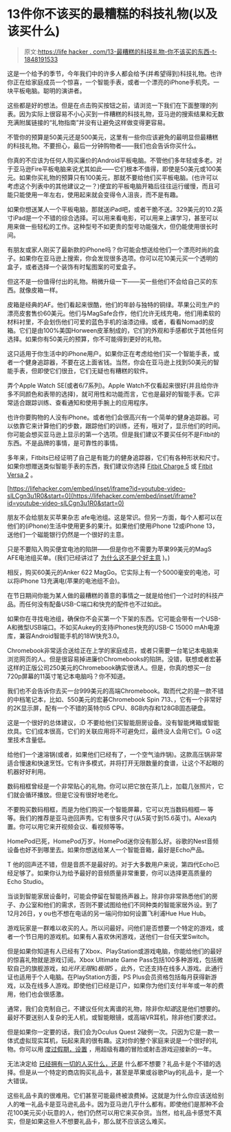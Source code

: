 # 13件你不该买的最糟糕的科技礼物(以及该买什么)

> 原文:[https://life hacker . com/13-最糟糕的科技礼物-你不该买的东西-t-1848191533](https://lifehacker.com/13-of-the-worst-tech-gifts-you-shouldnt-buy-and-what-t-1848191533)

这是一个给予的季节，今年我们中的许多人都会给予(并希望得到)科技礼物。也许你正在给家庭成员一个惊喜，一个智能手表，或者一个漂亮的iPhone手机壳。一块平板电脑。聪明的演讲者。

这些都是好的想法。但是在点击购买按钮之前，请浏览一下我们在下面整理的列表。因为实际上很容易不小心买到一件糟糕的科技礼物，亚马逊的搜索结果和无数充满附属链接的“礼物指南”并没有让避免这样做变得更容易。

不管你的预算是50美元还是500美元，这里有一些你应该避免的最明显但最糟糕的科技礼物。不要担心，最后一分钟购物者——我们也会告诉你买什么。

你真的不应该为任何人购买廉价的Android平板电脑。不管他们多年轻或多老。对于亚马逊Fire平板电脑来说尤其如此——它们根本不值得，即使是50美元或100美元。如果你买礼物的预算只有100美元，那就不要给他们买平板电脑。(也许可以考虑这个列表中的其他建议之一？)便宜的平板电脑开箱后往往运行缓慢，而且可能只能使用一年左右，使用起来就会变得令人沮丧，而不是有趣。

如果你想送某人一个平板电脑，那就送iPad吧，或者干脆不送。329美元的10.2英寸iPad是一个不错的综合选择。可以用来看电影，可以用来上课学习，甚至可以用来做一些轻松的工作。这种型号不如更贵的型号功能强大，但仍能使用很长时间。

有朋友或家人刚买了最新款的iPhone吗？你可能会想送给他们一个漂亮时尚的盒子。如果你在亚马逊上搜索，你会发现很多选项。你可以花10美元买一个透明的盒子，或者选择一个装饰有时髦图案的可爱盒子。

但这不是一份值得付出的礼物。稍微升级一下——买一些他们不会给自己买的东西。就像皮箱一样。

皮箱是经典的AF。他们看起来很酷，他们的年龄与独特的铜绿。苹果公司生产的漂亮皮套售价60美元。他们与MagSafe合作，他们允许无线充电，他们用柔软的材料衬里，不会划伤他们可爱的蓝色手机的油漆边缘。或者，看看Nomad的皮箱。它们是由100%美国Horween皮革制成的，它们的外观和手感都优于其他任何选择。如果你有50美元的预算，你不可能得到更好的礼物。

这只适用于你生活中的iPhone用户。如果你正在考虑给他们买一个智能手表，或者一个健身追踪器，不要在这上面省钱。当然，你会在亚马逊上找到50美元的智能手表，但即使它们很丑，它们无疑也有糟糕的软件。

弄个Apple Watch SE(或者6/7系列)。Apple Watch不仅看起来很好(并且给你许多不同颜色和表带的选择)，就可用性和功能而言，它也是最好的智能手表。它非常适合跟踪训练、查看通知和使用手腕上的应用程序。

也许你要购物的人没有iPhone。或者他们会很高兴有一个简单的健身追踪器。可以依靠它来计算他们的步数，跟踪他们的训练，还有，哦对了，显示他们的时间。你可能会想买亚马逊上显示的第一个选项。但是我们建议不要买任何不是Fitbit的东西。不是品牌的事情，是可靠性的事情。

多年来，Fitbits已经证明了自己是有能力的健身追踪器，它们有各种形状和尺寸。如果你想赠送类似智能手表的东西，我们建议你选择 [Fitbit Charge 5](https://www.amazon.com/Fitbit-Advanced-Management-Tracking-Included/dp/B09BXDZ9BD?asc_campaign=InlineText&asc_refurl=https://lifehacker.com/13-of-the-worst-tech-gifts-you-shouldnt-buy-and-what-t-1848191533&asc_source=&tag=kinjalifehackerlink-20) 或 [Fitbit Versa 2](https://www.amazon.com/Fitbit-Fitness-Smartwatch-Tracking-Included/dp/B07TVC2KLW?asc_campaign=InlineText&asc_refurl=https://lifehacker.com/13-of-the-worst-tech-gifts-you-shouldnt-buy-and-what-t-1848191533&asc_source=&tag=kinjalifehackerlink-20) 。

 [https://lifehacker.com/embed/inset/iframe?id=youtube-video-slLCgn3u1R0&start=0](https://lifehacker.com/embed/inset/iframe?id=youtube-video-slLCgn3u1R0&start=0) 

朋友不会给朋友买苹果杂志 afe电池组。这是常识。但另一方面，每个人都可以在他们的(iPhone)生活中使用更多的果汁。如果他们使用iPhone 12或iPhone 13，送他们一个磁能银行仍然是一个很好的主意。

只是不要陷入购买便宜电池的陷阱——但是你也不需要为苹果99美元的MagS AFE电池组买单。(我们已经讲过了 [为什么这不是个好主意](https://lifehacker.com/why-you-shouldnt-buy-apples-magsafe-battery-pack-for-ip-1847333662) )。)

相反，购买60美元的Anker 622 MagGo。它实际上有一个5000毫安的电池，可以将iPhone 13充满电(苹果的电池组不会)。

在节日期间你能为某人做的最糟糕的善意的事情之一就是给他们一个过时的科技产品。而任何没有配备USB-C端口和快充的配件也不过如此。

如果你在寻找电池组，确保你不会买第一个下架的东西。它可能会带有一个USB-A和微型USB端口。不如买Aukey的支持iPhones快充的USB-C 15000 mAh电源库，兼容Android智能手机的18W快充3.0。

Chromebook非常适合送给正在上学的家庭成员，或者只需要一台笔记本电脑来浏览网页的人。但是很容易掉进廉价Chromebooks的陷阱。没错，联想或者宏碁这样的正版公司250美元的Chromebook确实很诱人。但是，你真的想买一台720p屏幕的11英寸笔记本电脑吗？你不知道。

我们也不会告诉你去买一台999美元的高端Chromebook。取而代之的是一款不错的中档笔记本，比如、550美元的宏碁Chromebook Spin 713、，它有一个非常好的2K显示屏，配有一个不错的英特尔i5 CPU、8GB内存和128GB固态硬盘。

这是一个很好的总体建议，:D 不要给他们买智能厨房设备。没有智能烤箱或智能炊具。它们成本很高，它们的关联应用将不可避免烂，最终没人会用它们。G o这里技术含量低。

给他们一个速溶锅(或者，如果他们已经有了，一个空气油炸锅)。这款高压锅非常适合慢速和快速烹饪。它有许多模式，并将打开无限数量的食谱，让这个不起眼的机器好好利用。

数码相框曾经是一个非常贴心的礼物。你可以把它放在茶几上，加载几张照片，它们就会循环播放。但是它没有很好地老化。

不要购买数码相框，而是为他们购买一个智能屏幕，它可以充当数码相框— 等等。我们的推荐是亚马逊回声秀。它有很多尺寸(从5英寸到15.6英寸)。Alexa内置。你可以用它来开视频会议、看视频等等。

HomePod已死，HomePod万岁。HomePod迷你没有那么好。谷歌的Nest音频设备也好不到哪里去。如果你想送给某人一个智能音箱，最好是Echo产品。

T 他的回声还不错，但是音质不是最好的。对于大多数用户来说，第四代Echo已经足够了。如果你认为给予最好的音频质量非常重要，你可以选择更高质量的Echo Studio。

当谈到智能家居设备时，可能会停留在智能扬声器上。除非你非常熟悉他们的房子、办公室和他们的需求，否则不要试图给他们不同种类的智能家居外设。到了12月26日，y ou也不想在电话的另一端问你如何设置飞利浦Hue Hue Hub。

游戏玩家是一群难以收买的人。所以问最好。问他们是否想要一个特定的游戏，或者一个节日用的游戏机。如果有人喜欢休闲游戏，送他们一台任天堂Switch。

但是如果你知道有人已经有了Xbox、PlayStation或游戏电脑，你能给他们的最好的惊喜礼物就是游戏订阅。Xbox Ultimate Game Pass包括100多种游戏，包括微软自己的旗舰游戏，如*光环无限*和*极限5* 。此外，它还支持在线多人游戏。此通行证也适用于个人电脑。在PlayStation方面，PS Plus会员资格包括每月获得新游戏，以及在线多人游戏。即使他们已经是订户，如果你为他们支付半年或一年的费用，他们也会很感激。

通常，我们会克制自己，不建议任何太离谱的礼物，除非你*知道*这是他们想要的。最好不要送别人复杂的无人机，或智能眼镜，或高端VR耳机，除非他们要求过。

但是如果你一定要的话，我们会为Oculus Quest 2破例一次。只因为它是一款一体式虚拟现实耳机，玩起来真的很有趣。这对你的整个家庭来说是一个很好的礼物。你可以用 [度过假期，设置](https://lifehacker.com/how-to-set-up-wireless-pc-streaming-on-your-oculus-ques-1846682726) ，用超级有趣的冒险或射击游戏迎接新的一年。

无法决定给 [已经拥有一切的人买什么，还是](https://lifehacker.com/what-are-the-best-gift-ideas-for-someone-who-has-everyt-1848148684) 什么都不想要？礼品卡是个不错的选择。但是从一个特定的商店购买礼品卡，甚至是苹果或谷歌Play的礼品卡，是一个大错误。

这些礼品卡真的很难用。它们甚至可能最终被浪费掉。这就是为什么你应该送给别人的唯一礼品卡是亚马逊礼品卡。因为亚马逊几乎什么都有。即使他们是那种不会花100美元买小玩意的人，他们仍然可以用它来买杂货。当然，给礼品卡感觉不真实，但是如果这些人不想要礼品卡，那么就不应该这么难买。